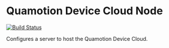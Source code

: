 # Quamotion Device Cloud Node

[![Build Status](https://travis-ci.org/quamotion/ansible-device-cloud-node.svg?branch=master)](https://travis-ci.org/quamotion/ansible-device-cloud-node)

Configures a server to host the Quamotion Device Cloud.